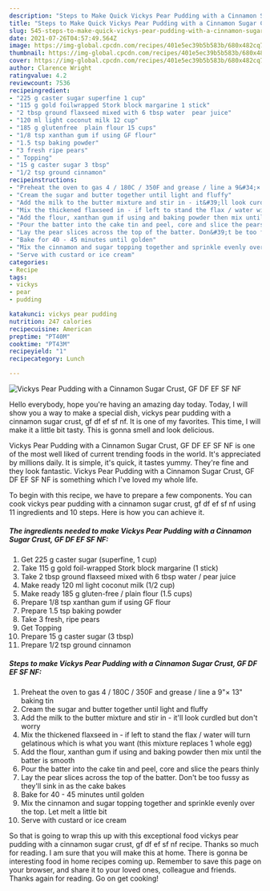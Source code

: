 ```yaml
---
description: "Steps to Make Quick Vickys Pear Pudding with a Cinnamon Sugar Crust, GF DF EF SF NF"
title: "Steps to Make Quick Vickys Pear Pudding with a Cinnamon Sugar Crust, GF DF EF SF NF"
slug: 545-steps-to-make-quick-vickys-pear-pudding-with-a-cinnamon-sugar-crust-gf-df-ef-sf-nf
date: 2021-07-26T04:57:49.564Z
image: https://img-global.cpcdn.com/recipes/401e5ec39b5b583b/680x482cq70/vickys-pear-pudding-with-a-cinnamon-sugar-crust-gf-df-ef-sf-nf-recipe-main-photo.jpg
thumbnail: https://img-global.cpcdn.com/recipes/401e5ec39b5b583b/680x482cq70/vickys-pear-pudding-with-a-cinnamon-sugar-crust-gf-df-ef-sf-nf-recipe-main-photo.jpg
cover: https://img-global.cpcdn.com/recipes/401e5ec39b5b583b/680x482cq70/vickys-pear-pudding-with-a-cinnamon-sugar-crust-gf-df-ef-sf-nf-recipe-main-photo.jpg
author: Clarence Wright
ratingvalue: 4.2
reviewcount: 7536
recipeingredient:
- "225 g caster sugar superfine 1 cup"
- "115 g gold foilwrapped Stork block margarine 1 stick"
- "2 tbsp ground flaxseed mixed with 6 tbsp water  pear juice"
- "120 ml light coconut milk 12 cup"
- "185 g glutenfree  plain flour 15 cups"
- "1/8 tsp xanthan gum if using GF flour"
- "1.5 tsp baking powder"
- "3 fresh ripe pears"
- " Topping"
- "15 g caster sugar 3 tbsp"
- "1/2 tsp ground cinnamon"
recipeinstructions:
- "Preheat the oven to gas 4 / 180C / 350F and grease / line a 9&#34;× 13&#34; baking tin"
- "Cream the sugar and butter together until light and fluffy"
- "Add the milk to the butter mixture and stir in - it&#39;ll look curdled but don&#39;t worry"
- "Mix the thickened flaxseed in - if left to stand the flax / water will turn gelatinous which is what you want (this mixture replaces 1 whole egg)"
- "Add the flour, xanthan gum if using and baking powder then mix until the batter is smooth"
- "Pour the batter into the cake tin and peel, core and slice the pears thinly"
- "Lay the pear slices across the top of the batter. Don&#39;t be too fussy as they&#39;ll sink in as the cake bakes"
- "Bake for 40 - 45 minutes until golden"
- "Mix the cinnamon and sugar topping together and sprinkle evenly over the top. Let melt a little bit"
- "Serve with custard or ice cream"
categories:
- Recipe
tags:
- vickys
- pear
- pudding

katakunci: vickys pear pudding 
nutrition: 247 calories
recipecuisine: American
preptime: "PT40M"
cooktime: "PT43M"
recipeyield: "1"
recipecategory: Lunch

---
```



![Vickys Pear Pudding with a Cinnamon Sugar Crust, GF DF EF SF NF](https://img-global.cpcdn.com/recipes/401e5ec39b5b583b/680x482cq70/vickys-pear-pudding-with-a-cinnamon-sugar-crust-gf-df-ef-sf-nf-recipe-main-photo.jpg)

Hello everybody, hope you're having an amazing day today. Today, I will show you a way to make a special dish, vickys pear pudding with a cinnamon sugar crust, gf df ef sf nf. It is one of my favorites. This time, I will make it a little bit tasty. This is gonna smell and look delicious.



Vickys Pear Pudding with a Cinnamon Sugar Crust, GF DF EF SF NF is one of the most well liked of current trending foods in the world. It's appreciated by millions daily. It is simple, it's quick, it tastes yummy. They're fine and they look fantastic. Vickys Pear Pudding with a Cinnamon Sugar Crust, GF DF EF SF NF is something which I've loved my whole life.


To begin with this recipe, we have to prepare a few components. You can cook vickys pear pudding with a cinnamon sugar crust, gf df ef sf nf using 11 ingredients and 10 steps. Here is how you can achieve it.

<!--inarticleads1-->

##### The ingredients needed to make Vickys Pear Pudding with a Cinnamon Sugar Crust, GF DF EF SF NF:

1. Get 225 g caster sugar (superfine, 1 cup)
1. Take 115 g gold foil-wrapped Stork block margarine (1 stick)
1. Take 2 tbsp ground flaxseed mixed with 6 tbsp water / pear juice
1. Make ready 120 ml light coconut milk (1/2 cup)
1. Make ready 185 g gluten-free / plain flour (1.5 cups)
1. Prepare 1/8 tsp xanthan gum if using GF flour
1. Prepare 1.5 tsp baking powder
1. Take 3 fresh, ripe pears
1. Get  Topping
1. Prepare 15 g caster sugar (3 tbsp)
1. Prepare 1/2 tsp ground cinnamon




<!--inarticleads2-->

##### Steps to make Vickys Pear Pudding with a Cinnamon Sugar Crust, GF DF EF SF NF:

1. Preheat the oven to gas 4 / 180C / 350F and grease / line a 9&#34;× 13&#34; baking tin
1. Cream the sugar and butter together until light and fluffy
1. Add the milk to the butter mixture and stir in - it&#39;ll look curdled but don&#39;t worry
1. Mix the thickened flaxseed in - if left to stand the flax / water will turn gelatinous which is what you want (this mixture replaces 1 whole egg)
1. Add the flour, xanthan gum if using and baking powder then mix until the batter is smooth
1. Pour the batter into the cake tin and peel, core and slice the pears thinly
1. Lay the pear slices across the top of the batter. Don&#39;t be too fussy as they&#39;ll sink in as the cake bakes
1. Bake for 40 - 45 minutes until golden
1. Mix the cinnamon and sugar topping together and sprinkle evenly over the top. Let melt a little bit
1. Serve with custard or ice cream




So that is going to wrap this up with this exceptional food vickys pear pudding with a cinnamon sugar crust, gf df ef sf nf recipe. Thanks so much for reading. I am sure that you will make this at home. There is gonna be interesting food in home recipes coming up. Remember to save this page on your browser, and share it to your loved ones, colleague and friends. Thanks again for reading. Go on get cooking!
